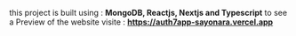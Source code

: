 this project is built using : **MongoDB, Reactjs, Nextjs and Typescript**
to see a Preview of the website visite : **https://auth7app-sayonara.vercel.app**
